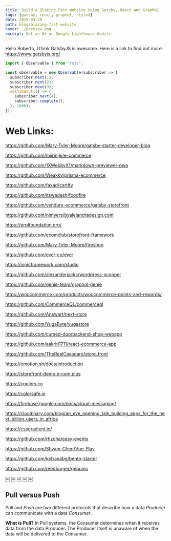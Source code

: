 ```yaml
---
title: Build a Blazing Fast Website Using Gatsby, React and GraphQL
tags: [gatsby, react, graphql, styled]
date: 2019-03-20
path: blog/blazing-fast-website
cover: ./preview.png
excerpt: Get an A+ on Google Lighthouse Audits.
---
```


Hello Roberto, I think GatsbyJS is awesome. Here is a link to find out more: https://www.gatsbyjs.org/





```typescript
import { Observable } from 'rxjs';

const observable = new Observable(subscriber => {
  subscriber.next(1);
  subscriber.next(2);
  subscriber.next(3);
  setTimeout(() => {
    subscriber.next(4);
    subscriber.complete();
  }, 1000);
});
```

# Web Links:

https://github.com/Mary-Tyler-Moore/gatsby-starter-developer-blog

https://github.com/miirinjej/e-commerce

https://github.com/1XWebbyX1/markdown-previewer-pwa

https://github.com/Weakky/prisma-ecommerce

https://github.com/faxad/cartify

https://github.com/itswadesh/foodfire

https://github.com/vendure-ecommerce/gatsby-storefront

https://github.com/njmyers/byalejandradesign.com

https://prplfoundation.org/

https://github.com/ecomclub/storefront-framework

https://github.com/Mary-Tyler-Moore/fireshop

https://github.com/ever-co/ever

https://ionicframework.com/studio

https://github.com/alexanderjacks/wordpress-scooper

https://github.com/genie-team/graphql-genie

https://woocommerce.com/products/woocommerce-points-and-rewards/

https://github.com/CommerceQL/commerceql

https://github.com/Answart/next-store

https://github.com/YugaByte/yugastore

https://github.com/cursed-duo/backend-shop-webapp

https://github.com/aakriti1711/react-ecommerce-app

https://github.com/TheRealCasadaro/store_front

https://emotion.sh/docs/introduction

https://storefront-demo.e-com.plus



https://coolors.co

https://colorsafe.io

https://firebase.google.com/docs/cloud-messaging/

https://cloudinary.com/blog/an_eye_opening_talk_building_apps_for_the_next_billion_users_in_africa

https://cssgradient.io/ 

https://github.com/rhzoha/easy-events

https://github.com/Shyam-Chen/Vue-Play

https://github.com/kefranabg/bento-starter

https://github.com/reedbarger/geopins


￼
￼
￼
￼
￼













## Pull versus Push

*Pull* and *Push* are two different protocols that describe how a data *Producer* can communicate with a data *Consumer*.

**What is Pull?** In Pull systems, the Consumer determines when it receives data from the data Producer. The Producer itself is unaware of when the data will be delivered to the Consumer.
